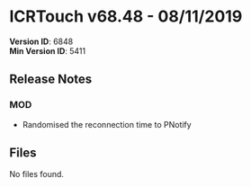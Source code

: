 # ICRTouch v68.48 - 08/11/2019

__Version ID__: 6848
<br>__Min Version ID__: 5411

## Release Notes
### MOD
- Randomised the reconnection time to PNotify

## Files
No files found.

